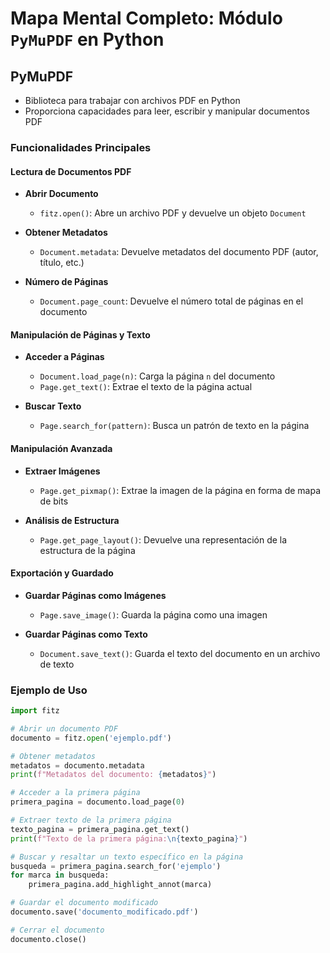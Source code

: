 # Mapa Mental Completo: Módulo `PyMuPDF` en Python

## PyMuPDF
- Biblioteca para trabajar con archivos PDF en Python
- Proporciona capacidades para leer, escribir y manipular documentos PDF

### Funcionalidades Principales

#### Lectura de Documentos PDF

- **Abrir Documento**
  - `fitz.open()`: Abre un archivo PDF y devuelve un objeto `Document`

- **Obtener Metadatos**
  - `Document.metadata`: Devuelve metadatos del documento PDF (autor, título, etc.)

- **Número de Páginas**
  - `Document.page_count`: Devuelve el número total de páginas en el documento

#### Manipulación de Páginas y Texto

- **Acceder a Páginas**
  - `Document.load_page(n)`: Carga la página `n` del documento
  - `Page.get_text()`: Extrae el texto de la página actual

- **Buscar Texto**
  - `Page.search_for(pattern)`: Busca un patrón de texto en la página

#### Manipulación Avanzada

- **Extraer Imágenes**
  - `Page.get_pixmap()`: Extrae la imagen de la página en forma de mapa de bits

- **Análisis de Estructura**
  - `Page.get_page_layout()`: Devuelve una representación de la estructura de la página

#### Exportación y Guardado

- **Guardar Páginas como Imágenes**
  - `Page.save_image()`: Guarda la página como una imagen

- **Guardar Páginas como Texto**
  - `Document.save_text()`: Guarda el texto del documento en un archivo de texto

### Ejemplo de Uso

```python
import fitz

# Abrir un documento PDF
documento = fitz.open('ejemplo.pdf')

# Obtener metadatos
metadatos = documento.metadata
print(f"Metadatos del documento: {metadatos}")

# Acceder a la primera página
primera_pagina = documento.load_page(0)

# Extraer texto de la primera página
texto_pagina = primera_pagina.get_text()
print(f"Texto de la primera página:\n{texto_pagina}")

# Buscar y resaltar un texto específico en la página
busqueda = primera_pagina.search_for('ejemplo')
for marca in busqueda:
    primera_pagina.add_highlight_annot(marca)

# Guardar el documento modificado
documento.save('documento_modificado.pdf')

# Cerrar el documento
documento.close()

